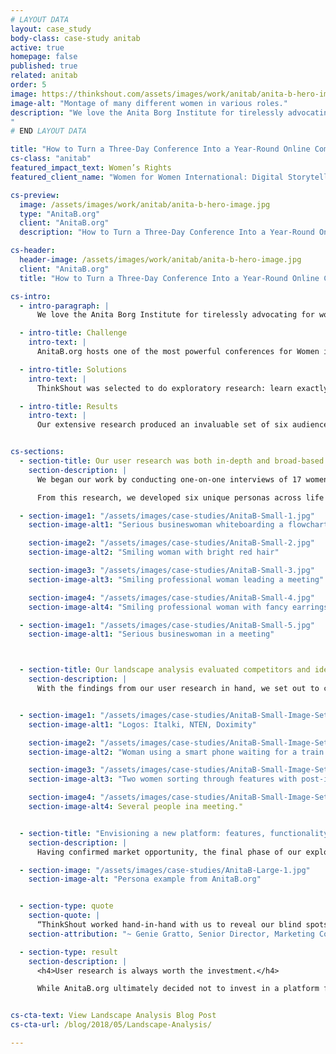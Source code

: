```yaml
---
# LAYOUT DATA
layout: case_study
body-class: case-study anitab
active: true
homepage: false
published: true
related: anitab
order: 5
image: https://thinkshout.com/assets/images/work/anitab/anita-b-hero-image.jpg
image-alt: "Montage of many different women in various roles."
description: "We love the Anita Borg Institute for tirelessly advocating for women who work in the male-dominated technology industry. Fondly known as AnitaB.org, they convene 18,000+ women at their annual conference to inspire and help them forge connections that last women’s entire professional careers.
"
# END LAYOUT DATA

title: "How to Turn a Three-Day Conference Into a Year-Round Online Community"
cs-class: "anitab"
featured_impact_text: Women’s Rights
featured_client_name: "Women for Women International: Digital Storytelling &amp; User Pathways"

cs-preview:
  image: /assets/images/work/anitab/anita-b-hero-image.jpg
  type: "AnitaB.org"
  client: "AnitaB.org"
  description: "How to Turn a Three-Day Conference Into a Year-Round Online Community"

cs-header:
  header-image: /assets/images/work/anitab/anita-b-hero-image.jpg
  client: "AnitaB.org"
  title: "How to Turn a Three-Day Conference Into a Year-Round Online Community"

cs-intro:
  - intro-paragraph: |
      We love the Anita Borg Institute for tirelessly advocating for women who work in the male-dominated technology industry. Fondly known as AnitaB.org, they convene 18,000+ women at their annual conference to inspire and help them forge connections that last women’s entire professional careers.

  - intro-title: Challenge
    intro-text: |
      AnitaB.org hosts one of the most powerful conferences for Women in Tech in the world. But the energy wasn’t sustained after women went home. They wanted to know: could we provide an equally-powerful experience 365 days a year, in an already-saturated marketplace of social networks and online communities?

  - intro-title: Solutions
    intro-text: |
      ThinkShout was selected to do exploratory research: learn exactly what it is that women technologists need to be successful on a daily basis, and confirm the market viability for such an online community.

  - intro-title: Results
    intro-text: |
      Our extensive research produced an invaluable set of six audience personas, confirmation of market opportunity, initial features and functionalities for the recommended platform, and user journey maps indicating opportunities for engagement on and beyond the platform.


cs-sections:
  - section-title: Our user research was both in-depth and broad-based.
    section-description: |
      We began our work by conducting one-on-one interviews of 17 women and three male allies, and distributing a broad-based survey to over 40,000 contacts on the AnitaB.org email list. The individual conversations surfaced invaluable qualitative insights and powerfully candid quotes, while the survey confirmed those insights with solid quantitative data.

      From this research, we developed six unique personas across life and career stages — including two that AnitaB.org had never before considered. We outlined the nuanced needs, motivations, challenges, and success states from our interview and survey findings. And as we looked for patterns and commonalities across all six personas, three core needs soon became apparent.

  - section-image1: "/assets/images/case-studies/AnitaB-Small-1.jpg"
    section-image-alt1: "Serious busineswoman whiteboarding a flowchart"

    section-image2: "/assets/images/case-studies/AnitaB-Small-2.jpg"
    section-image-alt2: "Smiling woman with bright red hair"

    section-image3: "/assets/images/case-studies/AnitaB-Small-3.jpg"
    section-image-alt3: "Smiling professional woman leading a meeting"

    section-image4: "/assets/images/case-studies/AnitaB-Small-4.jpg"
    section-image-alt4: "Smiling professional woman with fancy earrings"

  - section-image1: "/assets/images/case-studies/AnitaB-Small-5.jpg"
    section-image-alt1: "Serious busineswoman in a meeting"



  - section-title: Our landscape analysis evaluated competitors and identified market opportunities.
    section-description: |
      With the findings from our user research in hand, we set out to complete a landscape analysis and determine market opportunity. From our in-depth evaluation of six platforms and high-level evaluations on over 20 more, we identified features and functionality that could be improved upon, and gaps that an AnitaB.org platform could fill. Our conclusion was that yes, there was indeed a strong market opportunity for such a platform.


  - section-image1: "/assets/images/case-studies/AnitaB-Small-Image-Set2-2.jpg"
    section-image-alt1: "Logos: Italki, NTEN, Doximity"

    section-image2: "/assets/images/case-studies/AnitaB-Small-Image-Set2-1.jpg"
    section-image-alt2: "Woman using a smart phone waiting for a train."

    section-image3: "/assets/images/case-studies/AnitaB-Small-Image-Set2-3.jpg"
    section-image-alt3: "Two women sorting through features with post-it notes"

    section-image4: "/assets/images/case-studies/AnitaB-Small-Image-Set2-4.jpg"
    section-image-alt4: Several people ina meeting."


  - section-title: "Envisioning a new platform: features, functionality, and UX"
    section-description: |
      Having confirmed market opportunity, the final phase of our exploratory research was to develop a set of requirements for a minimal viable product to launch. We also mapped out user journeys for all six of the personas we had identified, indicating opportunities for AnitaB.org to engage with their audiences not just on this platform, but at GHC and via other core programmatic offerings.

  - section-image: "/assets/images/case-studies/AnitaB-Large-1.jpg"
    section-image-alt: "Persona example from AnitaB.org"


  - section-type: quote
    section-quote: |
      “ThinkShout worked hand-in-hand with us to reveal our blind spots, boost our empathy for our audiences, and provide the information we needed to take decisive next steps.”
    section-attribution: "~ Genie Gratto, Senior Director, Marketing Communications & PR"

  - section-type: result
    section-description: |
      <h4>User research is always worth the investment.</h4>

      While AnitaB.org ultimately decided not to invest in a platform for reasons beyond our scope of work, the research we produced has benefitted the entire organization’s programmatic offerings. The insights into their audiences and the greater landscape in which they operate have proven invaluable to AnitaB.org as they continue to fight for women’s equal place in tech.


cs-cta-text: View Landscape Analysis Blog Post
cs-cta-url: /blog/2018/05/Landscape-Analysis/

---
```

